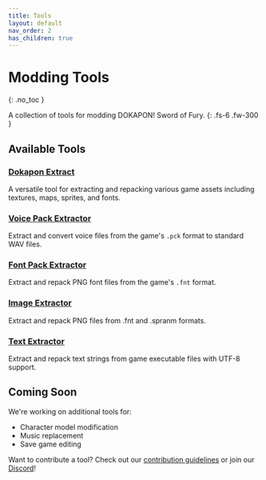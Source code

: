 ```yaml
---
title: Tools
layout: default
nav_order: 2
has_children: true
---
```


# Modding Tools
{: .no_toc }

A collection of tools for modding DOKAPON! Sword of Fury.
{: .fs-6 .fw-300 }

## Available Tools

### [Dokapon Extract](dokapon-extract)
A versatile tool for extracting and repacking various game assets including textures, maps, sprites, and fonts.

### [Voice Pack Extractor](voice-extractor)
Extract and convert voice files from the game's `.pck` format to standard WAV files.

### [Font Pack Extractor](font-extractor)
Extract and repack PNG font files from the game's `.fnt` format.

### [Image Extractor](image-extractor)
Extract and repack PNG files from .fnt and .spranm formats.

### [Text Extractor](text-extractor)
Extract and repack text strings from game executable files with UTF-8 support.

## Coming Soon

We're working on additional tools for:
- Character model modification
- Music replacement
- Save game editing

Want to contribute a tool? Check out our [contribution guidelines](../contributing) or join our [Discord](https://discord.gg/HCrYwScDg5)! 
